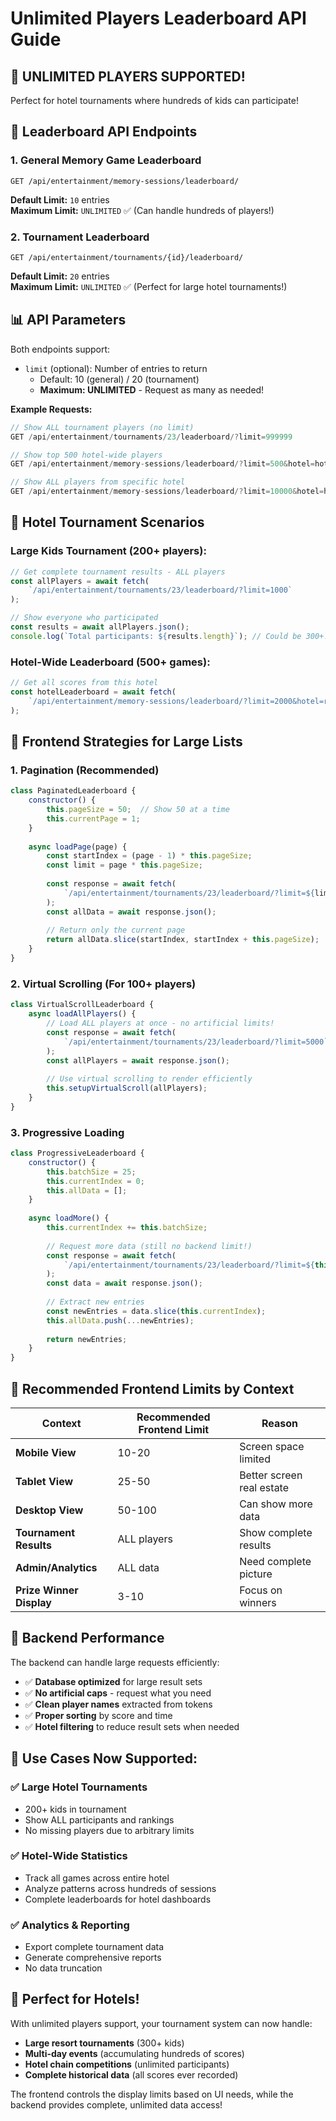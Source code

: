 # Unlimited Players Leaderboard API Guide

## 🚀 **UNLIMITED PLAYERS SUPPORTED!**

Perfect for hotel tournaments where hundreds of kids can participate!

## 🎯 **Leaderboard API Endpoints**

### **1. General Memory Game Leaderboard**
```
GET /api/entertainment/memory-sessions/leaderboard/
```

**Default Limit:** `10` entries  
**Maximum Limit:** `UNLIMITED` ✅ (Can handle hundreds of players!)  

### **2. Tournament Leaderboard**
```
GET /api/entertainment/tournaments/{id}/leaderboard/
```

**Default Limit:** `20` entries  
**Maximum Limit:** `UNLIMITED` ✅ (Perfect for large hotel tournaments!)

## 📊 **API Parameters**

Both endpoints support:
- `limit` (optional): Number of entries to return
  - Default: 10 (general) / 20 (tournament)  
  - **Maximum: UNLIMITED** - Request as many as needed!

**Example Requests:**
```javascript
// Show ALL tournament players (no limit)
GET /api/entertainment/tournaments/23/leaderboard/?limit=999999

// Show top 500 hotel-wide players
GET /api/entertainment/memory-sessions/leaderboard/?limit=500&hotel=hotel-killarney

// Show ALL players from specific hotel
GET /api/entertainment/memory-sessions/leaderboard/?limit=10000&hotel=hotel-killarney
```

## 🏨 **Hotel Tournament Scenarios**

### **Large Kids Tournament (200+ players):**
```javascript
// Get complete tournament results - ALL players
const allPlayers = await fetch(
    `/api/entertainment/tournaments/23/leaderboard/?limit=1000`
);

// Show everyone who participated
const results = await allPlayers.json();
console.log(`Total participants: ${results.length}`); // Could be 300+!
```

### **Hotel-Wide Leaderboard (500+ games):**
```javascript
// Get all scores from this hotel
const hotelLeaderboard = await fetch(
    `/api/entertainment/memory-sessions/leaderboard/?limit=2000&hotel=resort-paradise`
);
```

## 📱 **Frontend Strategies for Large Lists**

### **1. Pagination (Recommended)**
```javascript
class PaginatedLeaderboard {
    constructor() {
        this.pageSize = 50;  // Show 50 at a time
        this.currentPage = 1;
    }
    
    async loadPage(page) {
        const startIndex = (page - 1) * this.pageSize;
        const limit = page * this.pageSize;
        
        const response = await fetch(
            `/api/entertainment/tournaments/23/leaderboard/?limit=${limit}`
        );
        const allData = await response.json();
        
        // Return only the current page
        return allData.slice(startIndex, startIndex + this.pageSize);
    }
}
```

### **2. Virtual Scrolling (For 100+ players)**
```javascript
class VirtualScrollLeaderboard {
    async loadAllPlayers() {
        // Load ALL players at once - no artificial limits!
        const response = await fetch(
            `/api/entertainment/tournaments/23/leaderboard/?limit=5000`
        );
        const allPlayers = await response.json();
        
        // Use virtual scrolling to render efficiently
        this.setupVirtualScroll(allPlayers);
    }
}
```

### **3. Progressive Loading**
```javascript
class ProgressiveLeaderboard {
    constructor() {
        this.batchSize = 25;
        this.currentIndex = 0;
        this.allData = [];
    }
    
    async loadMore() {
        this.currentIndex += this.batchSize;
        
        // Request more data (still no backend limit!)
        const response = await fetch(
            `/api/entertainment/tournaments/23/leaderboard/?limit=${this.currentIndex + this.batchSize}`
        );
        const data = await response.json();
        
        // Extract new entries
        const newEntries = data.slice(this.currentIndex);
        this.allData.push(...newEntries);
        
        return newEntries;
    }
}
```

## 🎯 **Recommended Frontend Limits by Context**

| Context | Recommended Frontend Limit | Reason |
|---------|---------------------------|---------|
| **Mobile View** | 10-20 | Screen space limited |
| **Tablet View** | 25-50 | Better screen real estate |
| **Desktop View** | 50-100 | Can show more data |
| **Tournament Results** | ALL players | Show complete results |
| **Admin/Analytics** | ALL data | Need complete picture |
| **Prize Winner Display** | 3-10 | Focus on winners |

## 💪 **Backend Performance**

The backend can handle large requests efficiently:
- ✅ **Database optimized** for large result sets
- ✅ **No artificial caps** - request what you need
- ✅ **Clean player names** extracted from tokens
- ✅ **Proper sorting** by score and time
- ✅ **Hotel filtering** to reduce result sets when needed

## 🚀 **Use Cases Now Supported:**

### ✅ **Large Hotel Tournaments**
- 200+ kids in tournament
- Show ALL participants and rankings
- No missing players due to arbitrary limits

### ✅ **Hotel-Wide Statistics**
- Track all games across entire hotel
- Analyze patterns across hundreds of sessions
- Complete leaderboards for hotel dashboards

### ✅ **Analytics & Reporting**
- Export complete tournament data
- Generate comprehensive reports
- No data truncation

## 🎉 **Perfect for Hotels!**

With unlimited players support, your tournament system can now handle:
- **Large resort tournaments** (300+ kids)
- **Multi-day events** (accumulating hundreds of scores)  
- **Hotel chain competitions** (unlimited participants)
- **Complete historical data** (all scores ever recorded)

The frontend controls the display limits based on UI needs, while the backend provides complete, unlimited data access!